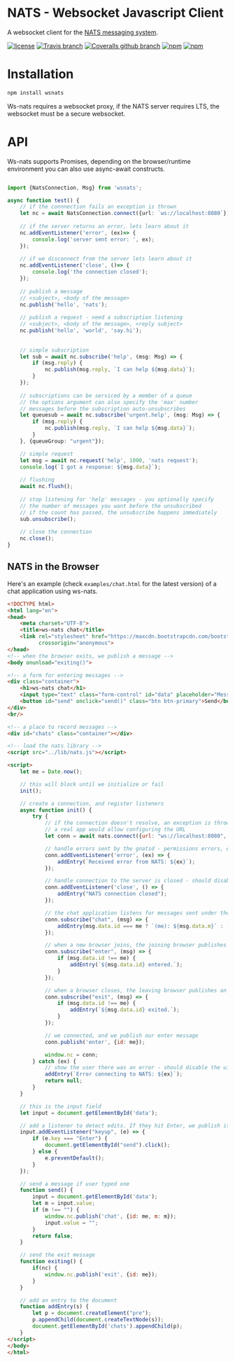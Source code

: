 # NATS - Websocket Javascript Client

A websocket client for the [NATS messaging system](https://nats.io).

[![license](https://img.shields.io/github/license/nats-io/ws-nats.svg)](https://www.apache.org/licenses/LICENSE-2.0)
[![Travis branch](https://img.shields.io/travis/nats-io/ws-nats/master.svg)]()
[![Coveralls github branch](https://img.shields.io/coveralls/github/nats-io/ws-nats/master.svg)]()
[![npm](https://img.shields.io/npm/v/wsnats.svg)](https://www.npmjs.com/package/wsnats)
[![npm](https://img.shields.io/npm/dm/wsnats.svg)](https://www.npmjs.com/package/wsnats)

# Installation

```bash
npm install wsnats
```

Ws-nats requires a websocket proxy, if the NATS server requires LTS, the websocket must be a secure websocket.

# API

Ws-nats supports Promises, depending on the browser/runtime environment you can also use async-await constructs.

```typescript

import {NatsConnection, Msg} from 'wsnats';

async function test() {
    // if the connnection fails an exception is thrown
    let nc = await NatsConnection.connect({url: `ws://localhost:8080`});
    
    // if the server returns an error, lets learn about it
    nc.addEventListener('error', (ex)=> {
        console.log('server sent error: ', ex);
    });
    
    // if we disconnect from the server lets learn about it
    nc.addEventListener('close', ()=> {
        console.log('the connection closed');
    });   
    
    // publish a message
    // <subject>, <body of the message>
    nc.publish('hello', 'nats');
    
    // publish a request - need a subscription listening
    // <subject>, <body of the message>, <reply subject>
    nc.publish('hello', 'world', 'say.hi');
    
    
    // simple subscription
    let sub = await nc.subscribe('help', (msg: Msg) => {
        if (msg.reply) {
            nc.publish(msg.reply, `I can help ${msg.data}`);
        }
    });
    
    // subscriptions can be serviced by a member of a queue
    // the options argument can also specify the 'max' number
    // messages before the subscription auto-unsubscribes
    let queuesub = await nc.subscribe('urgent.help', (msg: Msg) => {
        if (msg.reply) {
            nc.publish(msg.reply, `I can help ${msg.data}`);
        }
    }, {queueGroup: "urgent"});

    // simple request
    let msg = await nc.request('help', 1000, 'nats request');
    console.log(`I got a response: ${msg.data}`);
    
    // flushing
    await nc.flush();
    
    // stop listening for 'help' messages - you optionally specify
    // the number of messages you want before the unsubscribed
    // if the count has passed, the unsubscribe happens immediately
    sub.unsubscribe();
    
    // close the connection
    nc.close();
}
```

## NATS in the Browser

Here's an example (check `examples/chat.html` for the latest version) of 
a chat application using ws-nats.

```html
<!DOCTYPE html>
<html lang="en">
<head>
    <meta charset="UTF-8">
    <title>ws-nats chat</title>
    <link rel="stylesheet" href="https://maxcdn.bootstrapcdn.com/bootstrap/3.3.7/css/bootstrap.min.css"
          crossorigin="anonymous">
</head>
<!-- when the browser exits, we publish a message -->
<body onunload="exiting()">

<!-- a form for entering messages -->
<div class="container">
    <h1>ws-nats chat</h1>
    <input type="text" class="form-control" id="data" placeholder="Message" autocomplete="off"><br/>
    <button id="send" onclick="send()" class="btn btn-primary">Send</button>
</div>
<br/>

<!-- a place to record messages -->
<div id="chats" class="container"></div>

<!-- load the nats library -->
<script src="../lib/nats.js"></script>

<script>
    let me = Date.now();

    // this will block until we initialize or fail
    init();

    // create a connection, and register listeners
    async function init() {
        try {
            // if the connection doesn't resolve, an exception is thrown
            // a real app would allow configuring the URL
            let conn = await nats.connect({url: "ws://localhost:8080", payload: "json"});

            // handle errors sent by the gnatsd - permissions errors, etc.
            conn.addEventListener('error', (ex) => {
                addEntry(`Received error from NATS: ${ex}`);
            });

            // handle connection to the server is closed - should disable the ui
            conn.addEventListener('close', () => {
                addEntry("NATS connection closed");
            });

            // the chat application listens for messages sent under the subject 'chat'
            conn.subscribe("chat", (msg) => {
                addEntry(msg.data.id === me ? `(me): ${msg.data.m}` : `(${msg.data.id}): ${msg.data.m}`);
            });

            // when a new browser joins, the joining browser publishes an 'enter' message
            conn.subscribe("enter", (msg) => {
                if (msg.data.id !== me) {
                    addEntry(`${msg.data.id} entered.`);
                }
            });

            // when a browser closes, the leaving browser publishes an 'exit' message
            conn.subscribe("exit", (msg) => {
                if (msg.data.id !== me) {
                    addEntry(`${msg.data.id} exited.`);
                }
            });

            // we connected, and we publish our enter message
            conn.publish('enter', {id: me});

            window.nc = conn;
        } catch (ex) {
            // show the user there was an error - should disable the ui
            addEntry(`Error connecting to NATS: ${ex}`);
            return null;
        }
    }

    // this is the input field
    let input = document.getElementById('data');

    // add a listener to detect edits. If they hit Enter, we publish it
    input.addEventListener("keyup", (e) => {
        if (e.key === "Enter") {
            document.getElementById("send").click();
        } else {
            e.preventDefault();
        }
    });

    // send a message if user typed one
    function send() {
        input = document.getElementById('data');
        let m = input.value;
        if (m !== "") {
            window.nc.publish('chat', {id: me, m: m});
            input.value = "";
        }
        return false;
    }

    // send the exit message
    function exiting() {
        if(nc) {
            window.nc.publish('exit', {id: me});
        }
    }

    // add an entry to the document
    function addEntry(s) {
        let p = document.createElement("pre");
        p.appendChild(document.createTextNode(s));
        document.getElementById('chats').appendChild(p);
    }
</script>
</body>
</html>
```

